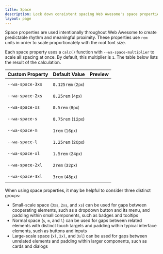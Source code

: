 ```yaml
---
title: Space
description: Lock down consistent spacing Web Awesome's space properties.
layout: page
---
```


<style>
  .spacing-example {
    --dot-size: 0.5em;
    display: flex;
    justify-content: space-between;
    align-items: center;
    background-color: var(--wa-color-neutral-fill-normal);
    height: 2em;
    margin-inline:var(--dot-size);
  }

  .spacing-example::before {
    content: '';
    aspect-ratio: 1 / 1;
    width: var(--dot-size);
    background-color: var(--wa-color-neutral-fill-loud);
    border-radius: 50%;
    margin-inline-start: calc(var(--dot-size) * -1);
  }

  .spacing-example::after {
    content: '';
    aspect-ratio: 1 / 1;
    width: var(--dot-size);
    background-color: var(--wa-color-neutral-fill-loud);
    border-radius: 50%;
    margin-inline-end: calc(var(--dot-size) * -1);
  }
</style>

Space properties are used intentionally throughout Web Awesome to create predictable rhythm and meaningful proximity. These properties use `rem` units in order to scale proportionately with the root font size. 

Each space property uses a `calc()` function with `--wa-space-multiplier` to scale all spacing at once. By default, this multiplier is `1`. The table below lists the result of the calculation.

| Custom Property  | Default Value                   | Preview                                                               |
| ---------------- | ------------------------------- | --------------------------------------------------------------------- |
| `--wa-space-3xs` | `0.125rem` <small>(2px)</small> | <div class="spacing-example" style="width: var(--wa-space-3xs)"></div> |
| `--wa-space-2xs` | `0.25rem` <small>(4px)</small>  | <div class="spacing-example" style="width: var(--wa-space-2xs)"></div> |
| `--wa-space-xs`  | `0.5rem` <small>(8px)</small>   | <div class="spacing-example" style="width: var(--wa-space-xs)"></div>  |
| `--wa-space-s`   | `0.75rem` <small>(12px)</small> | <div class="spacing-example" style="width: var(--wa-space-s)"></div>   |
| `--wa-space-m`   | `1rem` <small>(16px)</small>    | <div class="spacing-example" style="width: var(--wa-space-m)"></div>   |
| `--wa-space-l`   | `1.25rem` <small>(20px)</small> | <div class="spacing-example" style="width: var(--wa-space-l)"></div>   |
| `--wa-space-xl`  | `1.5rem` <small>(24px)</small>  | <div class="spacing-example" style="width: var(--wa-space-xl)"></div>  |
| `--wa-space-2xl` | `2rem` <small>(32px)</small>    | <div class="spacing-example" style="width: var(--wa-space-2xl)"></div> |
| `--wa-space-3xl` | `3rem` <small>(48px)</small>    | <div class="spacing-example" style="width: var(--wa-space-3xl)"></div> |

When using space properties, it may be helpful to consider three distinct groups:
- Small-scale space (`3xs`, `2xs`, and `xs`) can be used for gaps between cooperating elements, such as a dropdown button and its menu, and padding within small components, such as badges and tooltips
- Normal space (`s`, `m`, and `l`) can be used for gaps between related elements with distinct touch targets and padding within typical interface elements, such as buttons and inputs
- Large-scale space (`xl`, `2xl`, and `3xl`) can be used for gaps between unrelated elements and padding within larger components, such as cards and dialogs